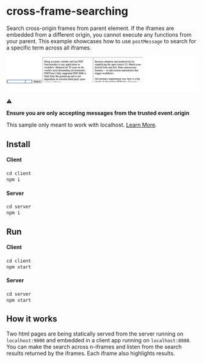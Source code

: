 # cross-frame-searching
Search cross-origin frames from parent element. If the iframes are embedded from a different origin, you cannot execute any functions from your parent. This example showcases how to use `postMessage` to search for a specific term across all iframes.

![demonstration](https://github.com/andreysaf/cross-frame-searching/blob/main/search.gif)

:warning: 

**Ensure you are only accepting messages from the trusted event.origin** 

This sample only meant to work with localhost. [Learn More](https://developer.mozilla.org/en-US/docs/Web/API/Window/postMessage#security_concerns).

## Install

#### Client
```
cd client
npm i
```

#### Server
```
cd server
npm i
```

## Run

#### Client
```
cd client
npm start
```

#### Server
```
cd server
npm start
```

## How it works
Two html pages are being statically served from the server running on `localhost:9000` and embedded in a client app running on `localhost:8080`. You can make the search across n-iframes and listen from the search results returned by the iframes. Each iframe also highlights results.
